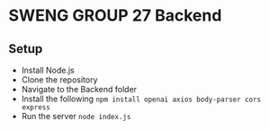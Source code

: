 # SWENG GROUP 27 Backend
## Setup 
- Install Node.js
- Clone the repository
- Navigate to the Backend folder
- Install the following
`npm install openai axios body-parser cors express`
- Run the server
`node index.js`